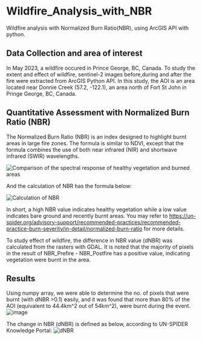 # Wildfire_Analysis_with_NBR
Wildfire analysis with Normalized Burn Ratio(NBR), using ArcGIS API with python.

## Data Collection and area of interest
In May 2023, a wildfire occured in Prince George, BC, Canada. To study the extent and effect of wildfire, sentinel-2 images before,during and after the fire were extracted from ArcGIS Python API. In this study, the AOI is an area located near Donnie Creek (57.2, -122.1), an area north of Fort St John in Pringe George, BC, Canada.

## Quantitative Assessment with Normalized Burn Ratio (NBR)
The Normalized Burn Ratio (NBR) is an index designed to highlight burnt areas in large fire zones. The formula is similar to NDVI, except that the formula combines the use of both near infrared (NIR) and shortwave infrared (SWIR) wavelengths.

![Comparison of the spectral response of healthy vegetation and burned areas](https://un-spider.org/sites/default/files/Spectral_responses.jpg)

And the calculation of NBR has the formula below:

![Calculation of NBR](https://un-spider.org/sites/default/files/NBR_formula.jpg)

In short, a high NBR value indicates healthy vegetation while a low value indicates bare ground and recently burnt areas. You may refer to https://un-spider.org/advisory-support/recommended-practices/recommended-practice-burn-severity/in-detail/normalized-burn-ratio for more details.

To study effect of wildfire, the difference in NBR value (dNBR) was calculated from the rasters with GDAL. It is noted that the majority of pixels in the result of NBR_Prefire - NBR_Postfire has a positive value, indicating vegetation were burnt in the area.

## Results
Using numpy array, we were able to determine the no. of pixels that were burnt (with dNBR >0.1) easily, and it was found that more than 80% of the AOI (equivalent to 44.4km^2 out of 54km^2), were burnt during the event.
![image](https://github.com/justinchan114/wildfire_analysis_with_NBR/assets/98078893/b54ad0bd-da8f-4114-a6aa-e1e43c568444)

The change in NBR (dNBR) is defined as below, according to UN-SPIDER Knowledge Portal:
![dNBR](https://un-spider.org/sites/default/files/table+legend.PNG)

